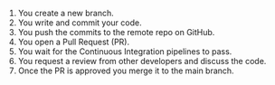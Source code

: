 1.  You create a new branch.
2.  You write and commit your code.
3.  You push the commits to the remote repo on GitHub.
4.  You open a Pull Request (PR).
5.  You wait for the Continuous Integration pipelines to pass.
6.  You request a review from other developers and discuss the code.
7.  Once the PR is approved you merge it to the main branch.